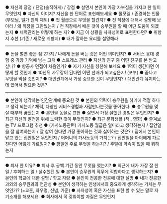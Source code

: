 ● 자신의 장점 / 단점(솔직하게)  / 강점 
● 살면서 본인이 가장 자부심을 가지고 한 일이 무엇인지
● 자신의 이미지? 자신을 한 단어로 표현해보세요
● 롤모델 /  존경하는 인물 (부모님, 일가 친척 제외)
● 첫 월급으로 무엇을 할건지?
● 전 직장에 대해서 설명해 보아라 / 왜 직장을 그만뒀는지 / 전 직장에서 배운 것이 승무원을 할 때 어떤 도움이 되겠는지
● 체력관리는 어떻게 하는 지? 
● 지금 이 상황을 사자성어로 표현한다면?
● 취항지 추천 (기존 / 새로운 취항지)
● 내가 잘하는 요리를 설명해라

---

● 돈을 벌면 좋은 점 2가지 / 나에게 돈을 버는 것은 어떤 의미인지?
● 서비스 응대 경험 중 가장 기억에 남는 고객
● 스트레스 관리
● 자신의 친구 중 어떤 친구를 본 받고 싶나?
● 항공사 면접이 처음인가? 
● 자기 자신을 칭찬해 보세요
● 1억이 생긴다면 어떻게 할 것인지
● 10년뒤 사무장이 된다면 어떤 선배가 되고싶은지! (포부)
● 끝나고 무엇을 먹을 것인지?
● 대인관계에서 가장 중요한 것이 무엇인지? / 대인관계 유지하는데 있어서 필요한 것은? 


---

● 본인이 생각하는 인간관계에 중요한 것 
● 본인의 역략이 승무원을 하기에 적절 하다고 생각 되는지?
체력, 다양한 서비스경험과 사람만나는것을 좋아한다.
● 승무원을 몇 살 때부터 꿈꿨는지
● 본인을 동물로 표현 
● 살면서 가장 잘했던 경험은 무엇인지? 
● 최근 자신의 발전을 위해 노력한 것이 무엇인지? 
● 최근 문화생활 (책 , 영화) 
● 즐겨보는 TV 프로그램 추천
● (가사노동관련) 가사노동 월급은 얼마라고 생각하는지 / 집안일을 잘 참여하는지 / 잘 참여 한다면 가장 좋아하는 것과 싫어하는 것은? / 집에서 본인이 맡고 있는 집안일은 무엇인지 / 어머니의 가사노동의 가치는? / 집안일을 아이에게 가르친다면 어떻게 가르칠지? 
● 평일엔 주로 무엇을 하는지? / 주말에 약속이 없을 때 뭐하는지 

---

● 퇴사 한 이유?
● 퇴사 후 공백 기간 동안 무엇을 했는지?
● 최근에 내가 가장 잘 한 일 / 후회하는 일 / 실수했던 일 
● 본인이 승무원의 직무에 적합하다고 생각하는지? 
● 본인의 학교에 대한 설명 / 학교 자랑 
● 본인이 전공한 전공에 대한 설명 
● 내가 전공한 과와의 승무원과의 연관성
● 본인이 생각하는 인생에서의 중요하게 생각하는 가치는 무엇인가? (=교훈, 좌우명, 신념, 가훈)
● 사자성어 혹은 자신을 표현 할 수 있는 말로 자기소개를 해보세요.
● 회사에서 꼭 갖춰야할 자질은 무엇인지 